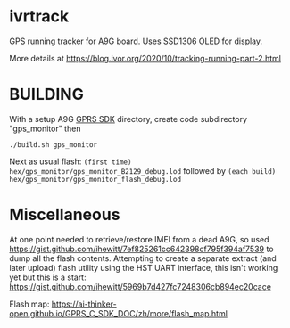 # ivrtrack
GPS running tracker for A9G board.
Uses SSD1306 OLED for display.

More details at https://blog.ivor.org/2020/10/tracking-running-part-2.html

# BUILDING

With a setup A9G [GPRS SDK](https://ai-thinker-open.github.io/GPRS_C_SDK_DOC/en/c-sdk/installation_linux.html) directory, create code subdirectory "gps_monitor" then

```
./build.sh gps_monitor
```

Next as usual flash:
`(first time) hex/gps_monitor/gps_monitor_B2129_debug.lod`
followed by
`(each build) hex/gps_monitor/gps_monitor_flash_debug.lod`

# Miscellaneous
At one point needed to retrieve/restore IMEI from a dead A9G, so used https://gist.github.com/ihewitt/7ef825261cc642398cf795f394af7539 to dump all the flash contents.
Attempting to create a separate extract (and later upload) flash utility using the HST UART interface, this isn't working yet but this is a start: https://gist.github.com/ihewitt/5969b7d427fc7248306cb894ec20cace 

Flash map: https://ai-thinker-open.github.io/GPRS_C_SDK_DOC/zh/more/flash_map.html
